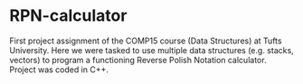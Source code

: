 # RPN-calculator
First project assignment of the COMP15 course (Data Structures) at Tufts University. Here we were tasked to use multiple data structures (e.g. stacks, vectors) to program a functioning Reverse Polish Notation calculator. Project was coded in C++.

